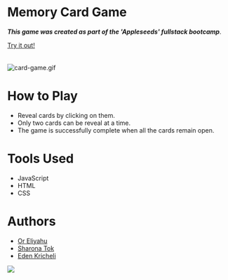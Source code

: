 # Memory Card Game

***This game was created as part of the 'Appleseeds' fullstack bootcamp***.

[Try it out!](https://graceful-squirrel-d337af.netlify.app/)<br /><br /><br />
![card-game.gif](https://media.giphy.com/media/pc7iKw2AgjgCVr31iu/giphy.gif)


# How to Play
- Reveal cards by clicking on them.
- Only two cards can be reveal at a time.
- The game is successfully complete when all the cards remain open.

# Tools Used
- JavaScript
- HTML
- CSS

# Authors 
- [Or Eliyahu](https://github.com/OrEliyahu43)
- [Sharona Tok](https://github.com/sharonatok)
- [Eden Kricheli](https://github.com/Kricheli)
<a href="https://github.com/kricheli/card-game/graphs/contributors">
  <img src="https://contrib.rocks/image?repo=kricheli/card-game" />
</a>

